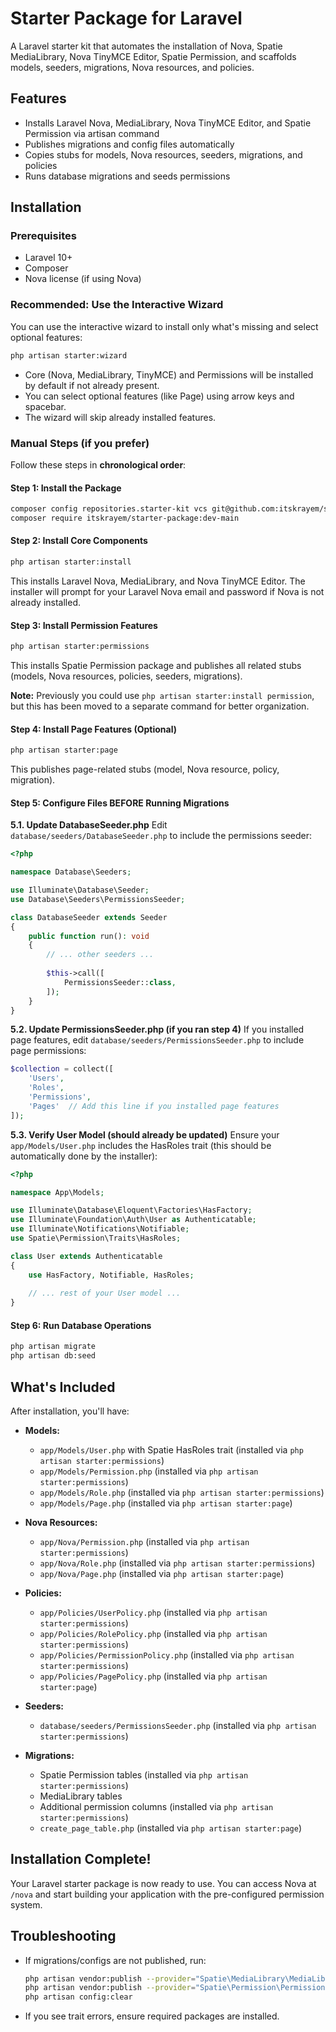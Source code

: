 # Starter Package for Laravel

A Laravel starter kit that automates the installation of Nova, Spatie MediaLibrary, Nova TinyMCE Editor, Spatie Permission, and scaffolds models, seeders, migrations, Nova resources, and policies.

## Features

- Installs Laravel Nova, MediaLibrary, Nova TinyMCE Editor, and Spatie Permission via artisan command
- Publishes migrations and config files automatically
- Copies stubs for models, Nova resources, seeders, migrations, and policies
- Runs database migrations and seeds permissions

## Installation

### Prerequisites

- Laravel 10+
- Composer
- Nova license (if using Nova)

### Recommended: Use the Interactive Wizard

You can use the interactive wizard to install only what's missing and select optional features:

```bash
php artisan starter:wizard
```

- Core (Nova, MediaLibrary, TinyMCE) and Permissions will be installed by default if not already present.
- You can select optional features (like Page) using arrow keys and spacebar.
- The wizard will skip already installed features.

### Manual Steps (if you prefer)

Follow these steps in **chronological order**:

#### Step 1: Install the Package
```bash
composer config repositories.starter-kit vcs git@github.com:itskrayem/starter-package.git
composer require itskrayem/starter-package:dev-main
```

#### Step 2: Install Core Components
```bash
php artisan starter:install
```
This installs Laravel Nova, MediaLibrary, and Nova TinyMCE Editor. The installer will prompt for your Laravel Nova email and password if Nova is not already installed.

#### Step 3: Install Permission Features
```bash
php artisan starter:permissions
```
This installs Spatie Permission package and publishes all related stubs (models, Nova resources, policies, seeders, migrations).

**Note:** Previously you could use `php artisan starter:install permission`, but this has been moved to a separate command for better organization.

#### Step 4: Install Page Features (Optional)
```bash
php artisan starter:page
```
This publishes page-related stubs (model, Nova resource, policy, migration).

#### Step 5: Configure Files **BEFORE** Running Migrations

**5.1. Update DatabaseSeeder.php**
Edit `database/seeders/DatabaseSeeder.php` to include the permissions seeder:
```php
<?php

namespace Database\Seeders;

use Illuminate\Database\Seeder;
use Database\Seeders\PermissionsSeeder;

class DatabaseSeeder extends Seeder
{
    public function run(): void
    {
        // ... other seeders ...
        
        $this->call([
            PermissionsSeeder::class,
        ]);
    }
}
```

**5.2. Update PermissionsSeeder.php (if you ran step 4)**
If you installed page features, edit `database/seeders/PermissionsSeeder.php` to include page permissions:
```php
$collection = collect([
    'Users',
    'Roles',
    'Permissions',
    'Pages'  // Add this line if you installed page features
]);
```

**5.3. Verify User Model (should already be updated)**
Ensure your `app/Models/User.php` includes the HasRoles trait (this should be automatically done by the installer):
```php
<?php

namespace App\Models;

use Illuminate\Database\Eloquent\Factories\HasFactory;
use Illuminate\Foundation\Auth\User as Authenticatable;
use Illuminate\Notifications\Notifiable;
use Spatie\Permission\Traits\HasRoles;

class User extends Authenticatable
{
    use HasFactory, Notifiable, HasRoles;
    
    // ... rest of your User model ...
}
```

#### Step 6: Run Database Operations
```bash
php artisan migrate
php artisan db:seed
```

## What's Included

After installation, you'll have:

- **Models:** 
  - `app/Models/User.php` with Spatie HasRoles trait (installed via `php artisan starter:permissions`)
  - `app/Models/Permission.php` (installed via `php artisan starter:permissions`)
  - `app/Models/Role.php` (installed via `php artisan starter:permissions`)
  - `app/Models/Page.php` (installed via `php artisan starter:page`)

- **Nova Resources:** 
  - `app/Nova/Permission.php` (installed via `php artisan starter:permissions`)
  - `app/Nova/Role.php` (installed via `php artisan starter:permissions`)
  - `app/Nova/Page.php` (installed via `php artisan starter:page`)

- **Policies:** 
  - `app/Policies/UserPolicy.php` (installed via `php artisan starter:permissions`)
  - `app/Policies/RolePolicy.php` (installed via `php artisan starter:permissions`)
  - `app/Policies/PermissionPolicy.php` (installed via `php artisan starter:permissions`)
  - `app/Policies/PagePolicy.php` (installed via `php artisan starter:page`)

- **Seeders:** 
  - `database/seeders/PermissionsSeeder.php` (installed via `php artisan starter:permissions`)

- **Migrations:** 
  - Spatie Permission tables (installed via `php artisan starter:permissions`)
  - MediaLibrary tables
  - Additional permission columns (installed via `php artisan starter:permissions`)
  - `create_page_table.php` (installed via `php artisan starter:page`)

## Installation Complete!

Your Laravel starter package is now ready to use. You can access Nova at `/nova` and start building your application with the pre-configured permission system.

## Troubleshooting

- If migrations/configs are not published, run:
    ```bash
    php artisan vendor:publish --provider="Spatie\MediaLibrary\MediaLibraryServiceProvider" --tag=medialibrary-migrations --force
    php artisan vendor:publish --provider="Spatie\Permission\PermissionServiceProvider" --force
    php artisan config:clear
    ```
- If you see trait errors, ensure required packages are installed.


